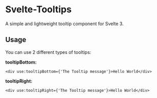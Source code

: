 # Svelte-Tooltips

A simple and lightweight tooltip component for Svelte 3.

## Usage

You can use 2 different types of tooltips: 

**tooltipBottom:**

```
<div use:tooltipBottom={'The Tooltip message'}>Hello World</div>
```

**tooltipRight:**

```
<div use:tooltipRight={'The Tooltip message'}>Hello World</div>
```
